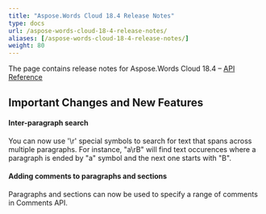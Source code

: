 ```yaml
---
title: "Aspose.Words Cloud 18.4 Release Notes"
type: docs
url: /aspose-words-cloud-18-4-release-notes/
aliases: [/aspose-words-cloud-18-4-release-notes/]
weight: 80
---
```


The page contains release notes for Aspose.Words Cloud 18.4 – [API Reference](https://apireference.aspose.cloud/words/)

## Important Changes and New Features

#### Inter-paragraph search

You can now use '\r' special symbols to search for text that spans across multiple paragraphs. For instance, "a\rB" will find text occurences where a paragraph is ended by "a" symbol and the next one starts with "B".

#### Adding comments to paragraphs and sections

Paragraphs and sections can now be used to specify a range of comments in Comments API.
